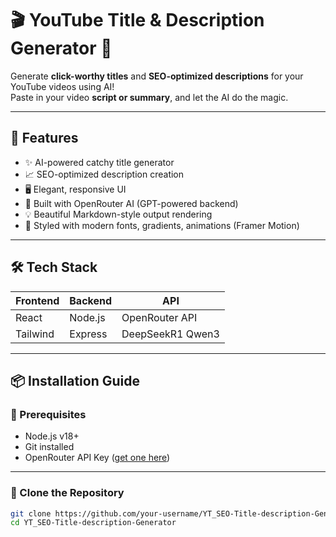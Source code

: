 # 🎬 YouTube Title & Description Generator 🎯

Generate **click-worthy titles** and **SEO-optimized descriptions** for your YouTube videos using AI!  
Paste in your video **script or summary**, and let the AI do the magic.

---

## 🚀 Features

- ✨ AI-powered catchy title generator
- 📈 SEO-optimized description creation
- 🖥️ Elegant, responsive UI
- 🧠 Built with OpenRouter AI (GPT-powered backend)
- 💡 Beautiful Markdown-style output rendering
- 🌈 Styled with modern fonts, gradients, animations (Framer Motion)

---

## 🛠️ Tech Stack

| Frontend  | Backend   | API              |
|-----------|-----------|------------------|
| React     | Node.js   | OpenRouter API   |
| Tailwind  | Express   | DeepSeekR1 Qwen3 |

---

## 📦 Installation Guide

### 🔧 Prerequisites

- Node.js v18+  
- Git installed  
- OpenRouter API Key ([get one here](https://openrouter.ai))

---

### 🚙 Clone the Repository

```bash
git clone https://github.com/your-username/YT_SEO-Title-description-Generator.git
cd YT_SEO-Title-description-Generator
